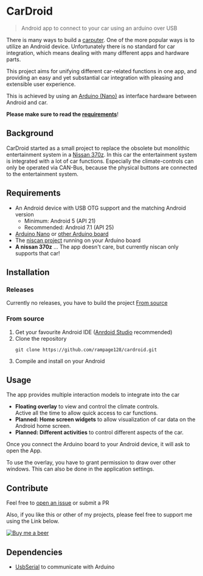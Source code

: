 # CarDroid

> Android app to connect to your car using an arduino over USB

There is many ways to build a [carputer](https://en.wikipedia.org/wiki/Carputer).
One of the more popular ways is to utilize an Android device. Unfortunately there is no standard for 
car integration, which means dealing with many different apps and hardware parts.

This project aims for unifying different car-related functions in one app, and providing an easy and 
yet substantial car integration with pleasing and extensible user experience.

This is achieved by using an [Arduino (Nano)](https://www.arduino.cc/en/Main/ArduinoBoardNano) 
as interface hardware between Android and car.

__Please make sure to read the [requirements](#requirements)__!

## Background
CarDroid started as a small project to replace the obsolete but monolithic entertainment system
in a [Nissan 370z](https://de.wikipedia.org/wiki/Nissan_370Z). In this car the entertainment system
is integrated with a lot of car functions. Especially the climate-controls can only be operated via
 CAN-Bus, because the physical buttons are connected to the entertainment system.

## Requirements

- An Android device with USB OTG support and the matching Android version
  - Minimum: Android 5 (API 21)  
  - Recommended: Android 7.1 (API 25)
- [Arduino Nano](https://www.arduino.cc/en/Main/ArduinoBoardNano) or 
  [other Arduino board](https://www.arduino.cc/en/Main/Products#entrylevel) 
- The [niscan project](https://github.com/rampage128/niscan) running on your Arduino board
- __A nissan 370z__ ... The app doesn't care, but currently niscan only supports that car!

## Installation
### Releases

Currently no releases, you have to build the project [From source](#from-source)

### From source

1. Get your favourite Android IDE ([Anrdoid Studio](https://developer.android.com/studio/index.html) 
recommended)
2. Clone the repository   
   ```
   git clone https://github.com/rampage128/cardroid.git
   ```
3. Compile and install on your Android

## Usage

The app provides multiple interaction models to integrate into the car

- __Floating overlay__ to view and control the climate controls.  
  Active all the time to allow quick access to car functions.
- __Planned: Home screen widgets__ to allow visualization of car data on the Android home screen.
- __Planned: Different activities__ to control different aspects of the car.

Once you connect the Arduino board to your Android device, it will ask to open the App.

To use the overlay, you have to grant permission to draw over other windows. This can also be done
in the application settings.

## Contribute

Feel free to [open an issue](https://github.com/rampage128/cardroid/issues) or submit a PR

Also, if you like this or other of my projects, please feel free to support me using the Link below.

[![Buy me a beer](https://img.shields.io/badge/buy%20me%20a%20beer-PayPal-green.svg)](https://www.paypal.me/FrederikWolter/1)

## Dependencies

- [UsbSerial](https://github.com/felHR85/UsbSerial) to communicate with Arduino